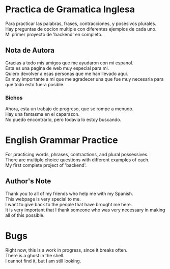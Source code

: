 # Practica de Gramatica Inglesa

Para practicar las palabras, frases, contracciones, y posesivos plurales.<br>
Hay preguntas de opcion multiple con diferentes ejemplos de cada uno.<br>
Mi primer proyecto de 'backend' en completo.<br>

## Nota de Autora

Gracias a todo mis amigos que me ayudaron con mi espanol.<br>
Esta es una pagina de web muy especial para mi.<br>
Quiero devolver a esas personas que me han llevado aqui.<br>
Es muy importante a mi que me agradecer una que fue muy necesaria para que todo esto fuera posible.<br>

### Bichos

Ahora, esta un trabajo de progreso, que se rompe a menudo.<br>
Hay una fantasma en el caparazon.<br>
No puedo encontrarlo, pero todavia lo estoy buscando.<br>

# English Grammar Practice 

For practicing words, phrases, contractions, and plural possessives.<br>
There are multiple choice questions with different examples of each.<br>
My first complete project of 'backend'.<br>

## Author's Note

Thank you to all of my friends who help me with my Spanish.<br>
This webpage is very special to me.<br>
I want to give back to the people that have brought me here.<br>
It is very important that I thank someone who was very necessary in making all of this possible.<br>

# Bugs

Right now, this is a work in progress, since it breaks often.<br>
There is a ghost in the shell.<br>
I cannot find it, but I am still looking.<br>
